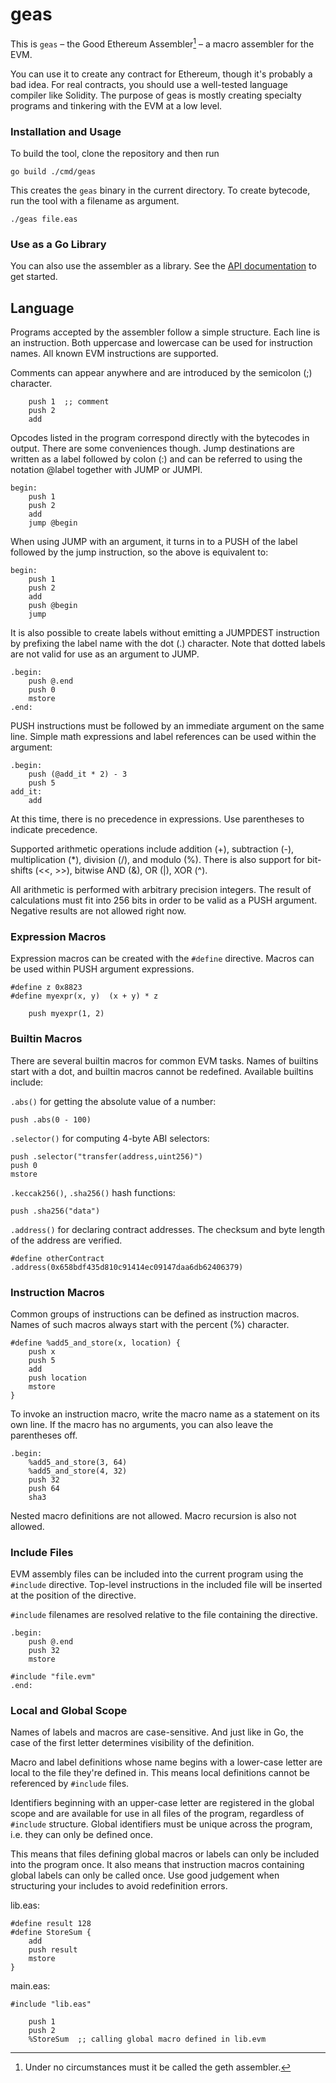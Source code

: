 # geas

This is `geas` – the Good Ethereum Assembler[^1] – a macro assembler for the EVM.

You can use it to create any contract for Ethereum, though it's probably a bad idea.
For real contracts, you should use a well-tested language compiler like Solidity.
The purpose of geas is mostly creating specialty programs and tinkering with the EVM
at a low level.

### Installation and Usage

To build the tool, clone the repository and then run

	go build ./cmd/geas

This creates the `geas` binary in the current directory. To create bytecode, run the tool
with a filename as argument.

	./geas file.eas

### Use as a Go Library

You can also use the assembler as a library. See the [API documentation](https://pkg.go.dev/github.com/fjl/geas/asm)
to get started.

## Language

Programs accepted by the assembler follow a simple structure. Each line is an instruction.
Both uppercase and lowercase can be used for instruction names. All known EVM instructions
are supported.

Comments can appear anywhere and are introduced by the semicolon (;) character.

		push 1  ;; comment
		push 2
		add

Opcodes listed in the program correspond directly with the bytecodes in output. There are
some conveniences though. Jump destinations are written as a label followed by colon (:)
and can be referred to using the notation @label together with JUMP or JUMPI.

	begin:
		push 1
		push 2
		add
		jump @begin

When using JUMP with an argument, it turns in to a PUSH of the label followed by the jump
instruction, so the above is equivalent to:

	begin:
		push 1
		push 2
		add
		push @begin
		jump

It is also possible to create labels without emitting a JUMPDEST instruction by prefixing
the label name with the dot (.) character. Note that dotted labels are not valid for use
as an argument to JUMP.

	.begin:
		push @.end
		push 0
		mstore
	.end:

PUSH instructions must be followed by an immediate argument on the same line. Simple math
expressions and label references can be used within the argument:

	.begin:
		push (@add_it * 2) - 3
		push 5
	add_it:
		add

At this time, there is no precedence in expressions. Use parentheses to indicate precedence.

Supported arithmetic operations include addition (+), subtraction (-), multiplication (*),
division (/), and modulo (%). There is also support for bit-shifts (<<, >>), bitwise AND
(&), OR (|), XOR (^).

All arithmetic is performed with arbitrary precision integers. The result of calculations
must fit into 256 bits in order to be valid as a PUSH argument. Negative results are not
allowed right now.

### Expression Macros

Expression macros can be created with the `#define` directive. Macros can be used within
PUSH argument expressions.

	#define z 0x8823
	#define myexpr(x, y)  (x + y) * z

		push myexpr(1, 2)

### Builtin Macros

There are several builtin macros for common EVM tasks. Names of builtins start with a dot,
and builtin macros cannot be redefined. Available builtins include:

`.abs()` for getting the absolute value of a number:

	push .abs(0 - 100)

`.selector()` for computing 4-byte ABI selectors:

	push .selector("transfer(address,uint256)")
	push 0
	mstore

`.keccak256()`, `.sha256()` hash functions:

	push .sha256("data")

`.address()` for declaring contract addresses. The checksum and byte length of the address
are verified.

	#define otherContract .address(0x658bdf435d810c91414ec09147daa6db62406379)

### Instruction Macros

Common groups of instructions can be defined as instruction macros. Names of such macros
always start with the percent (%) character.

	#define %add5_and_store(x, location) {
		push x
		push 5
		add
		push location
		mstore
	}

To invoke an instruction macro, write the macro name as a statement on its own line. If
the macro has no arguments, you can also leave the parentheses off.

	.begin:
		%add5_and_store(3, 64)
		%add5_and_store(4, 32)
		push 32
		push 64
		sha3

Nested macro definitions are not allowed. Macro recursion is also not allowed.

### Include Files

EVM assembly files can be included into the current program using the `#include`
directive. Top-level instructions in the included file will be inserted at the position of
the directive.

`#include` filenames are resolved relative to the file containing the directive.

	.begin:
		push @.end
		push 32
		mstore

	#include "file.evm"
	.end:

### Local and Global Scope

Names of labels and macros are case-sensitive. And just like in Go, the case of the first
letter determines visibility of the definition.

Macro and label definitions whose name begins with a lower-case letter are local to the
file they're defined in. This means local definitions cannot be referenced by `#include`
files.

Identifiers beginning with an upper-case letter are registered in the global scope and are
available for use in all files of the program, regardless of `#include` structure. Global
identifiers must be unique across the program, i.e. they can only be defined once.

This means that files defining global macros or labels can only be included into the
program once. It also means that instruction macros containing global labels can only be
called once. Use good judgement when structuring your includes to avoid redefinition
errors.

lib.eas:

	#define result 128
	#define StoreSum {
		add
		push result
		mstore
	}

main.eas:

	#include "lib.eas"

		push 1
		push 2
		%StoreSum  ;; calling global macro defined in lib.evm

[^1]: Under no circumstances must it be called the geth assembler.
